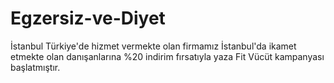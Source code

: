 # Egzersiz-ve-Diyet
İstanbul Türkiye'de hizmet vermekte olan firmamız İstanbul'da ikamet etmekte olan danışanlarına %20 indirim fırsatıyla yaza Fit Vücüt kampanyası başlatmıştır.
